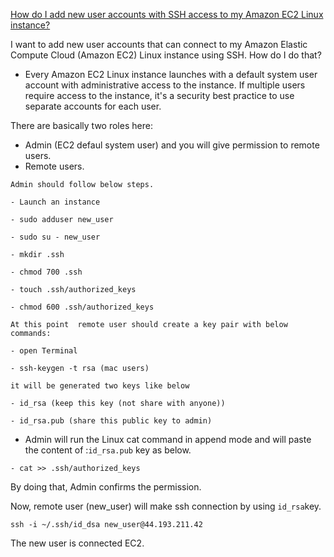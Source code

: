[How do I add new user accounts with SSH access to my Amazon EC2 Linux instance?](https://aws.amazon.com/premiumsupport/knowledge-center/new-user-accounts-linux-instance/)

I want to add new user accounts that can connect to my Amazon Elastic Compute Cloud (Amazon EC2) Linux instance using SSH. How do I do that?

* Every Amazon EC2 Linux instance launches with a default system user account with administrative access to the instance. If multiple users require access to the instance, it's a security best practice to use separate accounts for each user.

There are basically two roles here:
* Admin (EC2 defaul system user) and you will give permission to remote users. 
* Remote users.

`Admin should follow below steps.`

```
- Launch an instance

- sudo adduser new_user

- sudo su - new_user

- mkdir .ssh

- chmod 700 .ssh

- touch .ssh/authorized_keys

- chmod 600 .ssh/authorized_keys

```

`At this point  remote user should create a key pair with below commands:`

```
- open Terminal 

- ssh-keygen -t rsa (mac users) 
```
`it will be generated two keys like below`
```
- id_rsa (keep this key (not share with anyone))

- id_rsa.pub (share this public key to admin)
```

* Admin will run the Linux cat command in append mode and will paste the content of :`id_rsa.pub` key as below. 

```
- cat >> .ssh/authorized_keys
```
By doing that, Admin confirms the permission. 

Now, remote user (new_user) will make ssh connection by using `id_rsa`key.

```
ssh -i ~/.ssh/id_dsa new_user@44.193.211.42
```

The new user is connected EC2.
